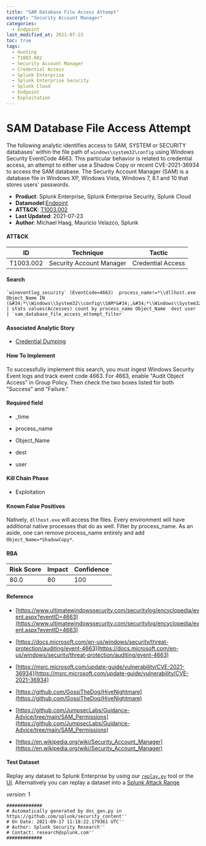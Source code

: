 ```yaml
---
title: "SAM Database File Access Attempt"
excerpt: "Security Account Manager"
categories:
  - Endpoint
last_modified_at: 2021-07-23
toc: true
tags:
  - Hunting
  - T1003.002
  - Security Account Manager
  - Credential Access
  - Splunk Enterprise
  - Splunk Enterprise Security
  - Splunk Cloud
  - Endpoint
  - Exploitation
---
```


# SAM Database File Access Attempt

The following analytic identifies access to SAM, SYSTEM or SECURITY databases&#39; within the file path of `windows\system32\config` using Windows Security EventCode 4663. This particular behavior is related to credential access, an attempt to either use a Shadow Copy or recent CVE-2021-36934 to access the SAM database. The Security Account Manager (SAM) is a database file in Windows XP, Windows Vista, Windows 7, 8.1 and 10 that stores users&#39; passwords.

- **Product**: Splunk Enterprise, Splunk Enterprise Security, Splunk Cloud
- **Datamodel**:[Endpoint](https://docs.splunk.com/Documentation/CIM/latest/User/Endpoint)
- **ATT&CK**: [T1003.002](https://attack.mitre.org/techniques/T1003/002/)
- **Last Updated**: 2021-07-23
- **Author**: Michael Haag, Mauricio Velazco, Splunk


#### ATT&CK

| ID          | Technique   | Tactic       |
| ----------- | ----------- |--------------|
| T1003.002 | Security Account Manager | Credential Access |


#### Search

```
`wineventlog_security` (EventCode=4663)  process_name!=*\\dllhost.exe Object_Name IN (&#34;*\\Windows\\System32\\config\\SAM*&#34;,&#34;*\\Windows\\System32\\config\\SYSTEM*&#34;,&#34;*\\Windows\\System32\\config\\SECURITY*&#34;) 
| stats values(Accesses) count by process_name Object_Name  dest user 
| `sam_database_file_access_attempt_filter`
```

#### Associated Analytic Story

* [Credential Dumping](_stories/credential_dumping)


#### How To Implement
To successfully implement this search, you must ingest Windows Security Event logs and track event code 4663. For 4663, enable &#34;Audit Object Access&#34; in Group Policy. Then check the two boxes listed for both &#34;Success&#34; and &#34;Failure.&#34;

#### Required field

* _time

* process_name

* Object_Name

* dest

* user


#### Kill Chain Phase

* Exploitation


#### Known False Positives
Natively, `dllhost.exe` will access the files. Every environment will have additional native processes that do as well. Filter by process_name. As an aside, one can remove process_name entirely and add `Object_Name=*ShadowCopy*`.



#### RBA

| Risk Score  | Impact      | Confidence   |
| ----------- | ----------- |--------------|
| 80.0 | 80 | 100 |



#### Reference


* [https://www.ultimatewindowssecurity.com/securitylog/encyclopedia/event.aspx?eventID=4663](https://www.ultimatewindowssecurity.com/securitylog/encyclopedia/event.aspx?eventID=4663)

* [https://docs.microsoft.com/en-us/windows/security/threat-protection/auditing/event-4663](https://docs.microsoft.com/en-us/windows/security/threat-protection/auditing/event-4663)

* [https://msrc.microsoft.com/update-guide/vulnerability/CVE-2021-36934](https://msrc.microsoft.com/update-guide/vulnerability/CVE-2021-36934)

* [https://github.com/GossiTheDog/HiveNightmare](https://github.com/GossiTheDog/HiveNightmare)

* [https://github.com/JumpsecLabs/Guidance-Advice/tree/main/SAM_Permissions](https://github.com/JumpsecLabs/Guidance-Advice/tree/main/SAM_Permissions)

* [https://en.wikipedia.org/wiki/Security_Account_Manager](https://en.wikipedia.org/wiki/Security_Account_Manager)



#### Test Dataset
Replay any dataset to Splunk Enterprise by using our [`replay.py`](https://github.com/splunk/attack_data#using-replaypy) tool or the [UI](https://github.com/splunk/attack_data#using-ui).
Alternatively you can replay a dataset into a [Splunk Attack Range](https://github.com/splunk/attack_range#replay-dumps-into-attack-range-splunk-server)



_version_: 1

```
#############
# Automatically generated by doc_gen.py in https://github.com/splunk/security_content''
# On Date: 2021-09-17 11:18:22.179361 UTC''
# Author: Splunk Security Research''
# Contact: research@splunk.com''
#############
```